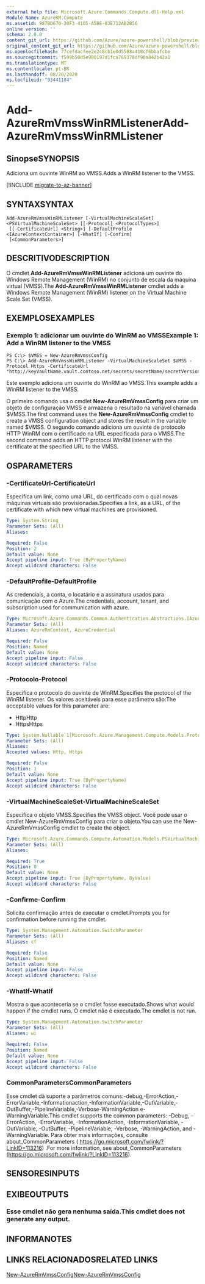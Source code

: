 ```yaml
---
external help file: Microsoft.Azure.Commands.Compute.dll-Help.xml
Module Name: AzureRM.Compute
ms.assetid: 987BD670-20F3-4105-A5BE-03E712AB2B56
online version: ''
schema: 2.0.0
content_git_url: https://github.com/Azure/azure-powershell/blob/preview/src/ResourceManager/Compute/Stack/Commands.Compute/help/Add-AzureRmVmssWinRMListener.md
original_content_git_url: https://github.com/Azure/azure-powershell/blob/preview/src/ResourceManager/Compute/Stack/Commands.Compute/help/Add-AzureRmVmssWinRMListener.md
ms.openlocfilehash: 77cefdacfee2e2c8cb1e0d5508a418cf6bbafcbe
ms.sourcegitcommit: f599b50d5e980197d1fca769378df90a842b42a1
ms.translationtype: MT
ms.contentlocale: pt-BR
ms.lasthandoff: 08/20/2020
ms.locfileid: "93441184"
---
```

# <span data-ttu-id="f4874-101">Add-AzureRmVmssWinRMListener</span><span class="sxs-lookup"><span data-stu-id="f4874-101">Add-AzureRmVmssWinRMListener</span></span>

## <span data-ttu-id="f4874-102">Sinopse</span><span class="sxs-lookup"><span data-stu-id="f4874-102">SYNOPSIS</span></span>
<span data-ttu-id="f4874-103">Adiciona um ouvinte WinRM ao VMSS.</span><span class="sxs-lookup"><span data-stu-id="f4874-103">Adds a WinRM listener to the VMSS.</span></span>

[!INCLUDE [migrate-to-az-banner](../../includes/migrate-to-az-banner.md)]

## <span data-ttu-id="f4874-104">SYNTAX</span><span class="sxs-lookup"><span data-stu-id="f4874-104">SYNTAX</span></span>

```
Add-AzureRmVmssWinRMListener [-VirtualMachineScaleSet] <PSVirtualMachineScaleSet> [[-Protocol] <ProtocolTypes>]
 [[-CertificateUrl] <String>] [-DefaultProfile <IAzureContextContainer>] [-WhatIf] [-Confirm]
 [<CommonParameters>]
```

## <span data-ttu-id="f4874-105">DESCRITIVO</span><span class="sxs-lookup"><span data-stu-id="f4874-105">DESCRIPTION</span></span>
<span data-ttu-id="f4874-106">O cmdlet **Add-AzureRmVmssWinRMListener** adiciona um ouvinte do Windows Remote Management (WinRM) no conjunto de escala da máquina virtual (VMSS).</span><span class="sxs-lookup"><span data-stu-id="f4874-106">The **Add-AzureRmVmssWinRMListener** cmdlet adds a Windows Remote Management (WinRM) listener on the Virtual Machine Scale Set (VMSS).</span></span>

## <span data-ttu-id="f4874-107">EXEMPLOS</span><span class="sxs-lookup"><span data-stu-id="f4874-107">EXAMPLES</span></span>

### <span data-ttu-id="f4874-108">Exemplo 1: adicionar um ouvinte do WinRM ao VMSS</span><span class="sxs-lookup"><span data-stu-id="f4874-108">Example 1: Add a WinRM listener to the VMSS</span></span>
```
PS C:\> $VMSS = New-AzureRmVmssConfig
PS C:\> Add-AzureRmVmssWinRMListener -VirtualMachineScaleSet $VMSS -Protocol Https -CertificateUrl "http://keyVaultName.vault.contoso.net/secrets/secretName/secretVersion"
```

<span data-ttu-id="f4874-109">Este exemplo adiciona um ouvinte do WinRM ao VMSS.</span><span class="sxs-lookup"><span data-stu-id="f4874-109">This example adds a WinRM listener to the VMSS.</span></span>

<span data-ttu-id="f4874-110">O primeiro comando usa o cmdlet **New-AzureRmVmssConfig** para criar um objeto de configuração VMSS e armazena o resultado na variável chamada $VMSS.</span><span class="sxs-lookup"><span data-stu-id="f4874-110">The first command uses the **New-AzureRmVmssConfig** cmdlet to create a VMSS configuration object and stores the result in the variable named $VMSS.</span></span>
<span data-ttu-id="f4874-111">O segundo comando adiciona um ouvinte de protocolo HTTP WinRM com o certificado na URL especificada para o VMSS.</span><span class="sxs-lookup"><span data-stu-id="f4874-111">The second command adds an HTTP protocol WinRM listener with the certificate at the specified URL to the VMSS.</span></span>

## <span data-ttu-id="f4874-112">OS</span><span class="sxs-lookup"><span data-stu-id="f4874-112">PARAMETERS</span></span>

### <span data-ttu-id="f4874-113">-CertificateUrl</span><span class="sxs-lookup"><span data-stu-id="f4874-113">-CertificateUrl</span></span>
<span data-ttu-id="f4874-114">Especifica um link, como uma URL, do certificado com o qual novas máquinas virtuais são provisionadas.</span><span class="sxs-lookup"><span data-stu-id="f4874-114">Specifies a link, as a URL, of the certificate with which new virtual machines are provisioned.</span></span>

```yaml
Type: System.String
Parameter Sets: (All)
Aliases: 

Required: False
Position: 2
Default value: None
Accept pipeline input: True (ByPropertyName)
Accept wildcard characters: False
```

### <span data-ttu-id="f4874-115">-DefaultProfile</span><span class="sxs-lookup"><span data-stu-id="f4874-115">-DefaultProfile</span></span>
<span data-ttu-id="f4874-116">As credenciais, a conta, o locatário e a assinatura usados para comunicação com o Azure.</span><span class="sxs-lookup"><span data-stu-id="f4874-116">The credentials, account, tenant, and subscription used for communication with azure.</span></span>

```yaml
Type: Microsoft.Azure.Commands.Common.Authentication.Abstractions.IAzureContextContainer
Parameter Sets: (All)
Aliases: AzureRmContext, AzureCredential

Required: False
Position: Named
Default value: None
Accept pipeline input: False
Accept wildcard characters: False
```

### <span data-ttu-id="f4874-117">-Protocolo</span><span class="sxs-lookup"><span data-stu-id="f4874-117">-Protocol</span></span>
<span data-ttu-id="f4874-118">Especifica o protocolo do ouvinte de WinRM.</span><span class="sxs-lookup"><span data-stu-id="f4874-118">Specifies the protocol of the WinRM listener.</span></span>
<span data-ttu-id="f4874-119">Os valores aceitáveis para esse parâmetro são:</span><span class="sxs-lookup"><span data-stu-id="f4874-119">The acceptable values for this parameter are:</span></span>

- <span data-ttu-id="f4874-120">Http</span><span class="sxs-lookup"><span data-stu-id="f4874-120">Http</span></span>
- <span data-ttu-id="f4874-121">Https</span><span class="sxs-lookup"><span data-stu-id="f4874-121">Https</span></span>

```yaml
Type: System.Nullable`1[Microsoft.Azure.Management.Compute.Models.ProtocolTypes]
Parameter Sets: (All)
Aliases: 
Accepted values: Http, Https

Required: False
Position: 1
Default value: None
Accept pipeline input: True (ByPropertyName)
Accept wildcard characters: False
```

### <span data-ttu-id="f4874-122">-VirtualMachineScaleSet</span><span class="sxs-lookup"><span data-stu-id="f4874-122">-VirtualMachineScaleSet</span></span>
<span data-ttu-id="f4874-123">Especifica o objeto VMSS.</span><span class="sxs-lookup"><span data-stu-id="f4874-123">Specifies the VMSS object.</span></span>
<span data-ttu-id="f4874-124">Você pode usar o cmdlet New-AzureRmVmssConfig para criar o objeto.</span><span class="sxs-lookup"><span data-stu-id="f4874-124">You can use the New-AzureRmVmssConfig cmdlet to create the object.</span></span>

```yaml
Type: Microsoft.Azure.Commands.Compute.Automation.Models.PSVirtualMachineScaleSet
Parameter Sets: (All)
Aliases: 

Required: True
Position: 0
Default value: None
Accept pipeline input: True (ByPropertyName, ByValue)
Accept wildcard characters: False
```

### <span data-ttu-id="f4874-125">-Confirme</span><span class="sxs-lookup"><span data-stu-id="f4874-125">-Confirm</span></span>
<span data-ttu-id="f4874-126">Solicita confirmação antes de executar o cmdlet.</span><span class="sxs-lookup"><span data-stu-id="f4874-126">Prompts you for confirmation before running the cmdlet.</span></span>

```yaml
Type: System.Management.Automation.SwitchParameter
Parameter Sets: (All)
Aliases: cf

Required: False
Position: Named
Default value: None
Accept pipeline input: False
Accept wildcard characters: False
```

### <span data-ttu-id="f4874-127">-WhatIf</span><span class="sxs-lookup"><span data-stu-id="f4874-127">-WhatIf</span></span>
<span data-ttu-id="f4874-128">Mostra o que aconteceria se o cmdlet fosse executado.</span><span class="sxs-lookup"><span data-stu-id="f4874-128">Shows what would happen if the cmdlet runs.</span></span> <span data-ttu-id="f4874-129">O cmdlet não é executado.</span><span class="sxs-lookup"><span data-stu-id="f4874-129">The cmdlet is not run.</span></span>

```yaml
Type: System.Management.Automation.SwitchParameter
Parameter Sets: (All)
Aliases: wi

Required: False
Position: Named
Default value: None
Accept pipeline input: False
Accept wildcard characters: False
```

### <span data-ttu-id="f4874-130">CommonParameters</span><span class="sxs-lookup"><span data-stu-id="f4874-130">CommonParameters</span></span>
<span data-ttu-id="f4874-131">Esse cmdlet dá suporte a parâmetros comuns:-debug,-ErrorAction,-ErrorVariable,-Informationaction,-InformationVariable,-OutVariable,-OutBuffer,-PipelineVariable,-Verbose-WarningAction e-WarningVariable.</span><span class="sxs-lookup"><span data-stu-id="f4874-131">This cmdlet supports the common parameters: -Debug, -ErrorAction, -ErrorVariable, -InformationAction, -InformationVariable, -OutVariable, -OutBuffer, -PipelineVariable, -Verbose, -WarningAction, and -WarningVariable.</span></span> <span data-ttu-id="f4874-132">Para obter mais informações, consulte about_CommonParameters ( https://go.microsoft.com/fwlink/?LinkID=113216) .</span><span class="sxs-lookup"><span data-stu-id="f4874-132">For more information, see about_CommonParameters (https://go.microsoft.com/fwlink/?LinkID=113216).</span></span>

## <span data-ttu-id="f4874-133">SENSORES</span><span class="sxs-lookup"><span data-stu-id="f4874-133">INPUTS</span></span>

## <span data-ttu-id="f4874-134">EXIBE</span><span class="sxs-lookup"><span data-stu-id="f4874-134">OUTPUTS</span></span>

### <span data-ttu-id="f4874-135">Esse cmdlet não gera nenhuma saída.</span><span class="sxs-lookup"><span data-stu-id="f4874-135">This cmdlet does not generate any output.</span></span>

## <span data-ttu-id="f4874-136">INFORMA</span><span class="sxs-lookup"><span data-stu-id="f4874-136">NOTES</span></span>

## <span data-ttu-id="f4874-137">LINKS RELACIONADOS</span><span class="sxs-lookup"><span data-stu-id="f4874-137">RELATED LINKS</span></span>

[<span data-ttu-id="f4874-138">New-AzureRmVmssConfig</span><span class="sxs-lookup"><span data-stu-id="f4874-138">New-AzureRmVmssConfig</span></span>](./New-AzureRmVmssConfig.md)


